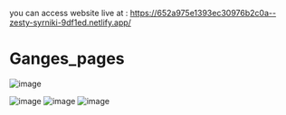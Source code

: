 you can access website live at : https://652a975e1393ec30976b2c0a--zesty-syrniki-9df1ed.netlify.app/
# Ganges_pages
![image](https://github.com/AdityaBhardwaj394/Ganges_pages/assets/103112612/9acf5647-c36a-4ebf-9807-e84f80fc0875)

![image](https://github.com/AdityaBhardwaj394/Ganges_pages/assets/103112612/b6131b53-2bf4-45e5-98b0-7d8aa2aa174a)
![image](https://github.com/AdityaBhardwaj394/Ganges_pages/assets/103112612/4206f4e6-5cfc-4bed-bfc2-7acb182fde44)
![image](https://github.com/AdityaBhardwaj394/Ganges_pages/assets/103112612/a063a548-1303-4a65-8ca2-43e22c99bd46)



